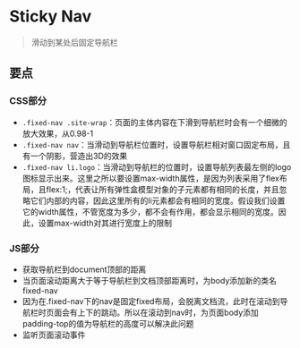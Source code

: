 # Sticky Nav

> 滑动到某处后固定导航栏

## 要点

### CSS部分

* `.fixed-nav .site-wrap`：页面的主体内容在下滑到导航栏时会有一个细微的放大效果，从0.98-1
* `.fixed-nav nav`：当滑动到导航栏位置时，设置导航栏相对窗口固定布局，且有一个阴影，营造出3D的效果
* `.fixed-nav li.logo`：当滑动到导航栏的位置时，设置导航列表最左侧的logo图标显示出来。这里之所以要设置max-width属性，是因为列表采用了flex布局，且flex:1;，代表让所有弹性盒模型对象的子元素都有相同的长度，并且忽略它们内部的内容，因此这里所有的li元素都会有相同的宽度。假设我们设置它的width属性，不管宽度为多少，都不会有作用，都会显示相同的宽度。因此，设置max-width对其进行宽度上的限制

### JS部分

* 获取导航栏到document顶部的距离
* 当页面滚动距离大于等于导航栏到文档顶部距离时，为body添加新的类名fixed-nav
* 因为在.fixed-nav下的nav是固定fixed布局，会脱离文档流，此时在滚动到导航栏时页面会有上下的跳动。所以在滚动到nav时，为页面body添加padding-top的值为导航栏的高度可以解决此问题
* 监听页面滚动事件